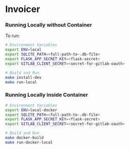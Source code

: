 # Invoicer

### Running Locally without Container

To run:
```bash
# Environment Variables 
export ENV=local
export SQLITE_PATH=<full-path-to-.db-file>
export FLASK_APP_SECRET_KEY=<flask-secret>
export GITLAB_CLIENT_SECRET=<secret-for-gitlab-oauth>

# Build and Run
make install-dev
make run-local
```

### Running Locally inside Container

```bash
# Environment Variables 
export ENV=local-docker
export SQLITE_PATH=<full-path-to-.db-file>
export FLASK_APP_SECRET_KEY=<flask-secret>
export GITLAB_CLIENT_SECRET=<secret-for-gitlab-oauth>

# Build and Run
make docker-build
make run-docker-local
```
